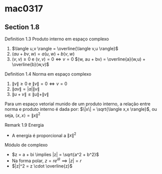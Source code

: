 # mac0317

## Section 1.8

Definition 1.3 Produto interno em espaço complexo
1. $\langle u,v \rangle = \overline{\langle v,u \rangle}$
2. $(au + bv, w) = a(u,w) + b(v,w)$
3. $(v,v) \geq 0$ e $(v,v) = 0 \iff v = 0$
$(w, au + bv) = \overline{a}(w,u) + \overline{b}(w,v)$

Definition 1.4 Norma em espaço complexo
1. $\|v\| \geq 0$ e $\|v\| = 0 \iff v = 0$
2. $\|av\| = |a|\|v\|$
3. $\|u + v\| \leq \|u\| + \|v\|$

Para um espaço vetorial munido de um produto interno, a relação entre norma e produto interno é dada por: $\|x\| = \sqrt{\langle x,x \rangle}$, ou seja, $\langle x,x \rangle = \|x\|^2$

Remark 1.9 Energia
- A energia é proporcional a $\|x\|^2$

Módulo de complexo
- $z = a + bi \implies |z| = \sqrt{a^2 + b^2}$
- Na forma polar, $z = re^{i \theta} \implies |z| = r$
- $|z|^2 = z \cdot \overline{z}$



